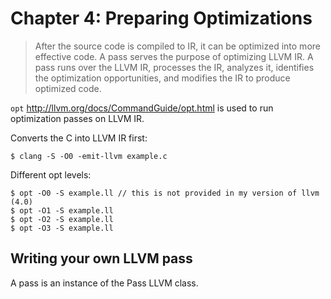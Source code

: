 # Chapter 4: Preparing Optimizations

> After the source code is compiled to IR, it can be optimized into more effective code. A pass serves the purpose of optimizing LLVM IR. 
> A pass runs over the LLVM IR, processes the IR, analyzes it, identifies the optimization opportunities, and modifies the IR to produce optimized code.

`opt` <http://llvm.org/docs/CommandGuide/opt.html> is used to run optimization passes on LLVM IR.

Converts the C into LLVM IR first:

```shell
$ clang -S -O0 -emit-llvm example.c
```

Different opt levels:

```shell
$ opt -O0 -S example.ll // this is not provided in my version of llvm (4.0)
$ opt -O1 -S example.ll
$ opt -O2 -S example.ll
$ opt -O3 -S example.ll
```

## Writing your own LLVM pass

A pass is an instance of the Pass LLVM class.